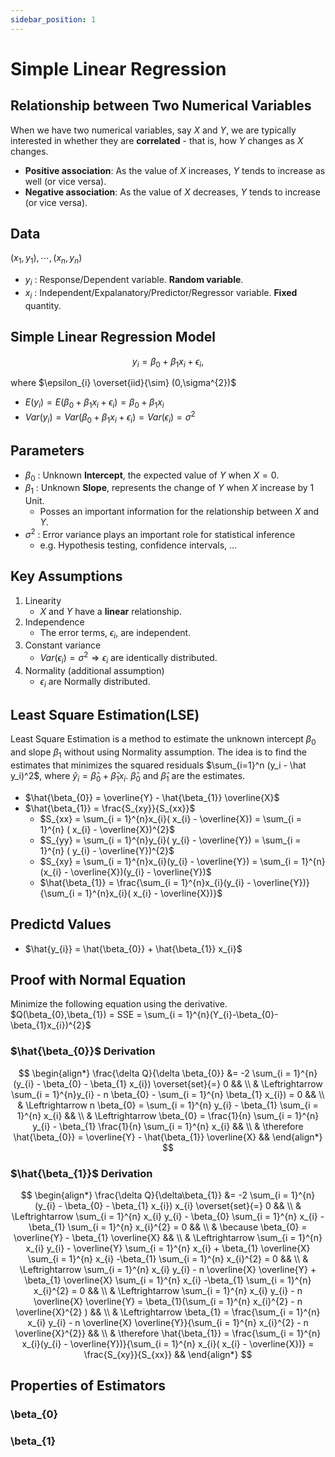 ```yaml
---
sidebar_position: 1
---
```


# Simple Linear Regression

## Relationship between Two Numerical Variables

When we have two numerical variables, say $X$ and $Y$, we are typically interested in whether they are **correlated** - that is, how $Y$ changes as $X$ changes.
- **Positive association**: As the value of $X$ increases, $Y$ tends to increase as well (or vice versa).
- **Negative association**: As the value of $X$ decreases, $Y$ tends to increase (or vice versa).

## Data

$(x_{1},y_{1}), \cdots, (x_{n},y_{n})$
- $y_{i}$ : Response/Dependent variable. **Random variable**.
- $x_{i}$ : Independent/Expalanatory/Predictor/Regressor variable. **Fixed** quantity.

## Simple Linear Regression Model

$$
y_{i} = \beta_{0} + \beta_{1}x_{i}+\epsilon_{i},
$$ 

where $\epsilon_{i} \overset{iid}{\sim} (0,\sigma^{2})$

- $E(y_{i}) = E(\beta_{0} + \beta_{1}x_{i}+\epsilon_{i}) = \beta_{0} + \beta_{1}x_{i}$
- $Var(y_{i}) = Var(\beta_{0} + \beta_{1}x_{i}+\epsilon_{i}) = Var(\epsilon_{i}) = \sigma^{2}$


## Parameters
- $\beta_{0}$ : Unknown **Intercept**, the expected value of $Y$ when $X=0$.
- $\beta_{1}$ : Unknown **Slope**, represents the change of $Y$ when $X$ increase by 1 Unit.
  - Posses an important information for the relationship between $X$ and $Y$.
- $\sigma^{2}$ : Error variance plays an important role for statistical inference
  - e.g. Hypothesis testing, confidence intervals, $\ldots$


## Key Assumptions

1. Linearity
	- $X$ and $Y$ have a **linear** relationship.
2. Independence
	- The error terms, $\epsilon_{i}$, are independent.
3. Constant variance
	- $Var(\epsilon_i) = \sigma^2 \Rightarrow \epsilon_{i}$ are identically distributed.
4. Normality (additional assumption)
	- $\epsilon_{i}$ are Normally distributed.


## Least Square Estimation(LSE)

Least Square Estimation is a method to estimate the unknown intercept $\beta_0$ and slope $\beta_1$ without using Normality assumption. The idea is to find the estimates that minimizes the squared residuals $\sum_{i=1}^n (y_i - \hat y_i)^2$, where $\hat y_i = \hat\beta_0 + \hat\beta_1 x_i$. $\hat \beta_0$ and $\hat \beta_1$ are the estimates. 


- $\hat{\beta_{0}} = \overline{Y} - \hat{\beta_{1}} \overline{X}$
- $\hat{\beta_{1}} = \frac{S_{xy}}{S_{xx}}$
  - $S_{xx} = \sum_{i = 1}^{n}x_{i}( x_{i} - \overline{X}) = \sum_{i = 1}^{n} ( x_{i} - \overline{X})^{2}$
  - $S_{yy} = \sum_{i = 1}^{n}y_{i}( y_{i} - \overline{Y}) = \sum_{i = 1}^{n} ( y_{i} - \overline{Y})^{2}$
  - $S_{xy} = \sum_{i = 1}^{n}x_{i}(y_{i} - \overline{Y}) = \sum_{i = 1}^{n}(x_{i} - \overline{X})(y_{i} - \overline{Y})$
  - $\hat{\beta_{1}} = \frac{\sum_{i = 1}^{n}x_{i}(y_{i} - \overline{Y})}{\sum_{i = 1}^{n}x_{i}( x_{i} - \overline{X})}$


## Predictd Values
- $\hat{y_{i}} = \hat{\beta_{0}} + \hat{\beta_{1}} x_{i}$


## Proof with Normal Equation
Minimize the following equation using the derivative.
$Q(\beta_{0},\beta_{1}) = SSE = \sum_{i = 1}^{n}(Y_{i}-\beta_{0}-\beta_{1}x_{i})^{2}$ 


### $\hat{\beta_{0}}$ Derivation
$$
\begin{align*}
\frac{\delta Q}{\delta \beta_{0}} &= -2 \sum_{i = 1}^{n}(y_{i} - \beta_{0} - \beta_{1} x_{i}) \overset{set}{=} 0 &&
\\
& \Leftrightarrow \sum_{i = 1}^{n}y_{i} - n \beta_{0} - \sum_{i = 1}^{n} \beta_{1} x_{i}) = 0 &&
\\
& \Leftrightarrow n \beta_{0} = \sum_{i = 1}^{n} y_{i} - \beta_{1} \sum_{i = 1}^{n} x_{i} &&
\\
& \Leftrightarrow \beta_{0} = \frac{1}{n} \sum_{i = 1}^{n} y_{i} - \beta_{1} \frac{1}{n} \sum_{i = 1}^{n} x_{i} && 
\\
& \therefore \hat{\beta_{0}} = \overline{Y} - \hat{\beta_{1}} \overline{X} &&
\end{align*}
$$


### $\hat{\beta_{1}}$ Derivation
$$
\begin{align*}
\frac{\delta Q}{\delta\beta_{1}} &= -2 \sum_{i = 1}^{n}(y_{i} - \beta_{0} - \beta_{1} x_{i}) x_{i} \overset{set}{=} 0 &&
\\
& \Leftrightarrow \sum_{i = 1}^{n} x_{i} y_{i} - \beta_{0} \sum_{i = 1}^{n} x_{i} - \beta_{1} \sum_{i = 1}^{n} x_{i}^{2} = 0 &&
\\
& \because \beta_{0} = \overline{Y} - \beta_{1} \overline{X} &&
\\
& \Leftrightarrow \sum_{i = 1}^{n} x_{i} y_{i} - \overline{Y} \sum_{i = 1}^{n} x_{i} + \beta_{1} \overline{X} \sum_{i = 1}^{n} x_{i} -\beta_{1} \sum_{i = 1}^{n} x_{i}^{2} = 0 &&
\\
& \Leftrightarrow \sum_{i = 1}^{n} x_{i} y_{i} - n \overline{X} \overline{Y} + \beta_{1} \overline{X} \sum_{i = 1}^{n} x_{i} -\beta_{1} \sum_{i = 1}^{n} x_{i}^{2} = 0 &&
\\
& \Leftrightarrow \sum_{i = 1}^{n} x_{i} y_{i} - n \overline{X} \overline{Y} = \beta_{1}(\sum_{i = 1}^{n} x_{i}^{2} - n \overline{X}^{2} )  &&
\\
& \Leftrightarrow \beta_{1} = \frac{\sum_{i = 1}^{n} x_{i} y_{i} - n \overline{X} \overline{Y}}{\sum_{i = 1}^{n} x_{i}^{2} - n \overline{X}^{2}} &&
\\
& \therefore \hat{\beta_{1}} = \frac{\sum_{i = 1}^{n} x_{i}(y_{i} - \overline{Y})}{\sum_{i = 1}^{n} x_{i}( x_{i} - \overline{X})} = \frac{S_{xy}}{S_{xx}} &&
\end{align*}
$$

## Properties of Estimators
### \beta_{0}

### \beta_{1}

